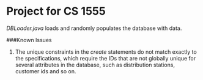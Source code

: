 # Project for CS 1555

_DBLoader.java_ loads and randomly populates the database with data. 

###Known Issues

1. The unique constraints in the _create_ statements do not match exactly to the specifications, which require the IDs that are not globally unique for several attributes in the database, such as distribution stations, customer ids and so on. 
